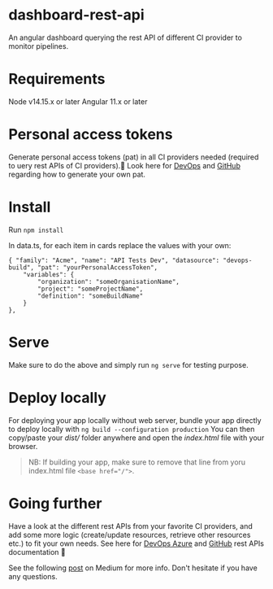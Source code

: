 # dashboard-rest-api
An angular dashboard querying the rest API of different CI provider to monitor pipelines. 

# Requirements

Node v14.15.x or later
Angular 11.x or later

# Personal access tokens

Generate personal access tokens (pat) in all CI providers needed (required to uery rest APIs of CI providers).🔑
Look here for [DevOps](https://docs.microsoft.com/en-us/azure/devops/organizations/accounts/use-personal-access-tokens-to-authenticate?view=azure-devops&tabs=preview-page) and [GitHub](https://docs.github.com/en/github/authenticating-to-github/creating-a-personal-access-token) regarding how to generate your own pat.

# Install

Run ```npm install```

In data.ts, for each item in cards replace the values with your own:

```
{ "family": "Acme", "name": "API Tests Dev", "datasource": "devops-build", "pat": "yourPersonalAccessToken", 
    "variables": {
        "organization": "someOrganisationName",
        "project": "someProjectName",
        "definition": "someBuildName"
    } 
},
```

# Serve

Make sure to do the above and simply run ```ng serve``` for testing purpose.

# Deploy locally

 For deploying your app locally without web server, bundle your app directly to deploy locally with ```ng build --configuration production```
 You can then copy/paste your _dist/_ folder anywhere and open the _index.html_ file with your browser.

> NB: If building your app, make sure to remove that line from yoru index.html file ```<base href="/">```.

# Going further

Have a look at the different rest APIs from your favorite CI providers, and add some more logic (create/update resources, retrieve other resources etc.) to fit your own needs.
See here for [DevOps Azure](https://docs.microsoft.com/en-us/rest/api/azure/devops/) and [GitHub](https://docs.github.com/en/rest/reference) rest APIs documentation :toolbox:

See the following [post](https://clementjoye.medium.com/build-a-local-dashboard-to-overview-your-different-pipelines-902046b34f0c) on Medium for more info.
Don't hesitate if you have any questions.
